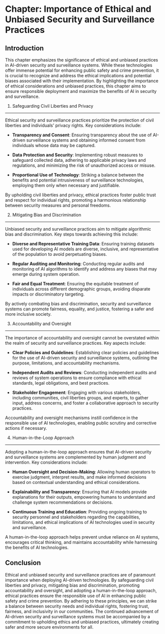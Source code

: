 Chapter: Importance of Ethical and Unbiased Security and Surveillance Practices
===============================================================================

Introduction
------------

This chapter emphasizes the significance of ethical and unbiased practices in AI-driven security and surveillance systems. While these technologies offer immense potential for enhancing public safety and crime prevention, it is crucial to recognize and address the ethical implications and potential biases associated with their implementation. By highlighting the importance of ethical considerations and unbiased practices, this chapter aims to ensure responsible deployment and maximize the benefits of AI in security and surveillance.

1. Safeguarding Civil Liberties and Privacy
-------------------------------------------

Ethical security and surveillance practices prioritize the protection of civil liberties and individuals' privacy rights. Key considerations include:

* **Transparency and Consent**: Ensuring transparency about the use of AI-driven surveillance systems and obtaining informed consent from individuals whose data may be captured.

* **Data Protection and Security**: Implementing robust measures to safeguard collected data, adhering to applicable privacy laws and regulations, and minimizing the risk of unauthorized access or misuse.

* **Proportional Use of Technology**: Striking a balance between the benefits and potential intrusiveness of surveillance technologies, employing them only when necessary and justifiable.

By upholding civil liberties and privacy, ethical practices foster public trust and respect for individual rights, promoting a harmonious relationship between security measures and personal freedoms.

2. Mitigating Bias and Discrimination
-------------------------------------

Unbiased security and surveillance practices aim to mitigate algorithmic bias and discrimination. Key steps towards achieving this include:

* **Diverse and Representative Training Data**: Ensuring training datasets used for developing AI models are diverse, inclusive, and representative of the population to avoid perpetuating biases.

* **Regular Auditing and Monitoring**: Conducting regular audits and monitoring of AI algorithms to identify and address any biases that may emerge during system operation.

* **Fair and Equal Treatment**: Ensuring the equitable treatment of individuals across different demographic groups, avoiding disparate impacts or discriminatory targeting.

By actively combating bias and discrimination, security and surveillance systems can promote fairness, equality, and justice, fostering a safer and more inclusive society.

3. Accountability and Oversight
-------------------------------

The importance of accountability and oversight cannot be overstated within the realm of security and surveillance practices. Key aspects include:

* **Clear Policies and Guidelines**: Establishing clear policies and guidelines for the use of AI-driven security and surveillance systems, outlining the purpose, limitations, and accountability mechanisms.

* **Independent Audits and Reviews**: Conducting independent audits and reviews of system operations to ensure compliance with ethical standards, legal obligations, and best practices.

* **Stakeholder Engagement**: Engaging with various stakeholders, including communities, civil liberties groups, and experts, to gather input, address concerns, and foster a collaborative approach to security practices.

Accountability and oversight mechanisms instill confidence in the responsible use of AI technologies, enabling public scrutiny and corrective actions if necessary.

4. Human-in-the-Loop Approach
-----------------------------

Adopting a human-in-the-loop approach ensures that AI-driven security and surveillance systems are complemented by human judgment and intervention. Key considerations include:

* **Human Oversight and Decision-Making**: Allowing human operators to exercise judgment, interpret results, and make informed decisions based on contextual understanding and ethical considerations.

* **Explainability and Transparency**: Ensuring that AI models provide explanations for their outputs, empowering humans to understand and challenge system recommendations or decisions.

* **Continuous Training and Education**: Providing ongoing training to security personnel and stakeholders regarding the capabilities, limitations, and ethical implications of AI technologies used in security and surveillance.

A human-in-the-loop approach helps prevent undue reliance on AI systems, encourages critical thinking, and maintains accountability while harnessing the benefits of AI technologies.

Conclusion
----------

Ethical and unbiased security and surveillance practices are of paramount importance when deploying AI-driven technologies. By safeguarding civil liberties and privacy, mitigating bias and discrimination, promoting accountability and oversight, and adopting a human-in-the-loop approach, ethical practices ensure the responsible use of AI in enhancing public safety and crime prevention. By adhering to these principles, we can strike a balance between security needs and individual rights, fostering trust, fairness, and inclusivity in our communities. The continued advancement of AI-driven security and surveillance systems must be accompanied by a commitment to upholding ethics and unbiased practices, ultimately creating safer and more secure environments for all.
